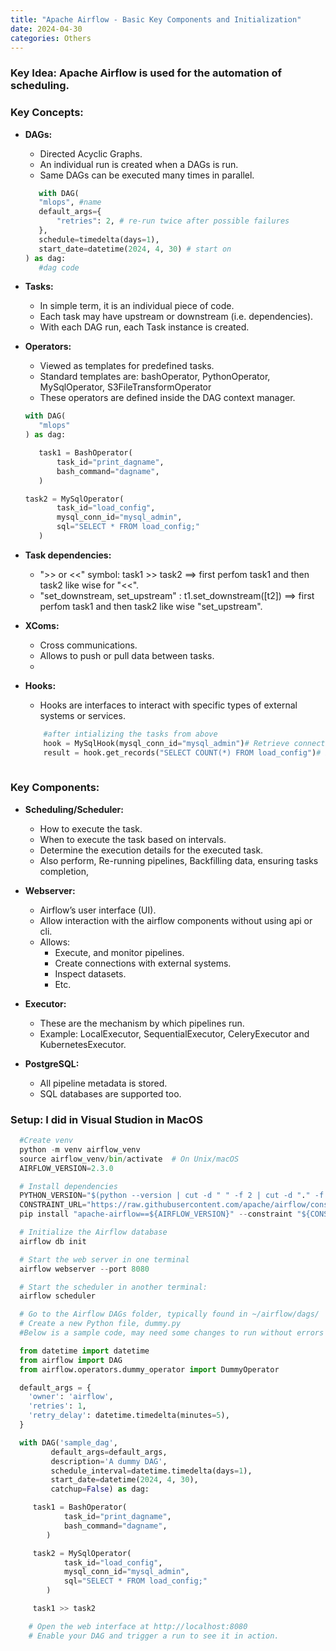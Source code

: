 ```yaml
---
title: "Apache Airflow - Basic Key Components and Initialization"
date: 2024-04-30
categories: Others
---
```



### Key Idea: Apache Airflow is used for the automation of scheduling.

### Key Concepts:
 - **DAGs:** 
     - Directed Acyclic Graphs.
     - An individual run is created when a DAGs is run.
     - Same DAGs can be executed many times in parallel.
     ```python
        with DAG(
        "mlops", #name
        default_args={
            "retries": 2, # re-run twice after possible failures
        },
        schedule=timedelta(days=1),
        start_date=datetime(2024, 4, 30) # start on
    ) as dag:
        #dag code

     ```

 - **Tasks:**
     - In simple term, it is an individual piece of code.
     - Each task may have upstream or downstream (i.e. dependencies).
     - With each DAG run, each Task instance is created.

 - **Operators:**
     - Viewed as templates for predefined tasks.
     - Standard templates are: bashOperator, PythonOperator, MySqlOperator, S3FileTransformOperator
     - These operators are defined inside the DAG context manager.
     ```python
     with DAG(
        "mlops"
    ) as dag:

        task1 = BashOperator(
            task_id="print_dagname",
            bash_command="dagname",
        )

    task2 = MySqlOperator(
            task_id="load_config",
            mysql_conn_id="mysql_admin",
            sql="SELECT * FROM load_config;"
        )
     ```

 - **Task dependencies:**
     - ">> or <<" symbol: task1 >> task2 ==> first perfom task1 and then task2 like wise for "<<".
     - "set_downstream, set_upstream" : t1.set_downstream([t2]) ==> first perfom task1 and then task2 like wise "set_upstream".

 - **XComs:**
     - Cross communications.
     - Allows to push or pull data between tasks.
     - 

 - **Hooks:**
    - Hooks are interfaces to interact with specific types of external systems or services.
    ```python
        #after intializing the tasks from above
        hook = MySqlHook(mysql_conn_id="mysql_admin")# Retrieve connection using hook
        result = hook.get_records("SELECT COUNT(*) FROM load_config")# Execute a query using hook
        
    ```
### Key Components: 
 - **Scheduling/Scheduler:**  
     - How to execute the task.
     - When to execute the task based on intervals.
     - Determine the execution details for the executed task.
     - Also perform, Re-running pipelines, Backfilling data, ensuring tasks completion,

 - **Webserver:** 
     - Airflow’s user interface (UI).
     - Allow interaction with the airflow components without using api or cli.
     - Allows:
         - Execute, and monitor pipelines.
         - Create connections with external systems.
         - Inspect datasets.
         - Etc. 

 - **Executor:** 
     - These are the mechanism by which pipelines run.
     - Example: LocalExecutor, SequentialExecutor, CeleryExecutor and KubernetesExecutor.

 - **PostgreSQL:** 
     - All pipeline metadata is stored.
     - SQL databases are supported too.



### Setup: I did in Visual Studion in MacOS

```python
  #Create venv 
  python -m venv airflow_venv
  source airflow_venv/bin/activate  # On Unix/macOS
  AIRFLOW_VERSION=2.3.0
```
```python
  # Install dependencies
  PYTHON_VERSION="$(python --version | cut -d " " -f 2 | cut -d "." -f 1-2)"
  CONSTRAINT_URL="https://raw.githubusercontent.com/apache/airflow/constraints-${AIRFLOW_VERSION}/constraints-${PYTHON_VERSION}.txt"
  pip install "apache-airflow==${AIRFLOW_VERSION}" --constraint "${CONSTRAINT_URL}"
```

```python
  # Initialize the Airflow database
  airflow db init
```

```python
  # Start the web server in one terminal
  airflow webserver --port 8080
```

```python
  # Start the scheduler in another terminal:
  airflow scheduler
```

```python
  # Go to the Airflow DAGs folder, typically found in ~/airflow/dags/
  # Create a new Python file, dummy.py
  #Below is a sample code, may need some changes to run without errors

  from datetime import datetime
  from airflow import DAG
  from airflow.operators.dummy_operator import DummyOperator

  default_args = {
    'owner': 'airflow',
    'retries': 1,
    'retry_delay': datetime.timedelta(minutes=5),
  }

  with DAG('sample_dag',
         default_args=default_args,
         description='A dummy DAG',
         schedule_interval=datetime.timedelta(days=1),
         start_date=datetime(2024, 4, 30),
         catchup=False) as dag:

     task1 = BashOperator(
            task_id="print_dagname",
            bash_command="dagname",
        )

     task2 = MySqlOperator(
            task_id="load_config",
            mysql_conn_id="mysql_admin",
            sql="SELECT * FROM load_config;"
        )

     task1 >> task2

    # Open the web interface at http://localhost:8080
    # Enable your DAG and trigger a run to see it in action.

```
